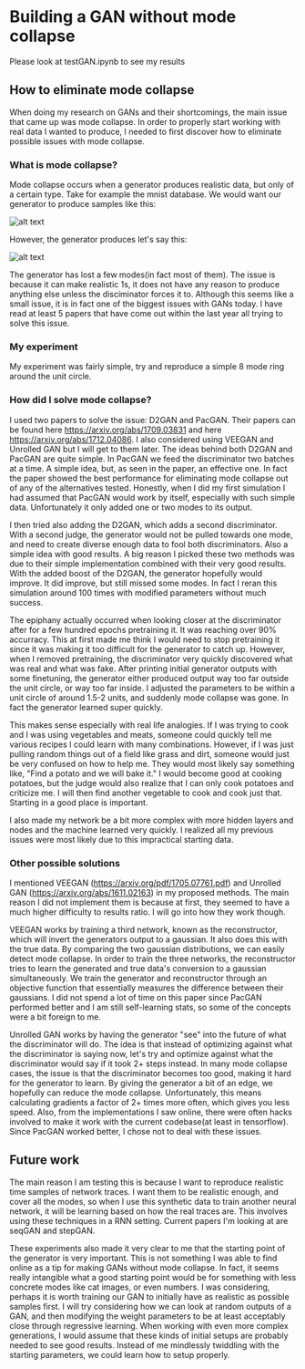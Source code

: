 # Building a GAN without mode collapse

Please look at testGAN.ipynb to see my results

## How to eliminate mode collapse

When doing my research on GANs and their shortcomings, the main issue that came up was mode collapse. In order to properly start working with real data I wanted to produce, I needed to first discover how to eliminate possible issues with mode collapse.

### What is mode collapse?

Mode collapse occurs when a generator produces realistic data, but only of a certain type. Take for example the mnist database. We would want our generator to produce samples like this:

![alt text](https://www.researchgate.net/publication/298724407/figure/fig4/AS:340629608517635@1458223835091/Part-of-samples-of-MNIST-database.png)

However, the generator produces let's say this:

![alt text](https://i.ytimg.com/vi/ktxhiKhWoEE/hqdefault.jpg)

The generator has lost a few modes(in fact most of them). The issue is because it can make realistic 1s, it does not have any reason to produce anything else unless the disciminator forces it to. Although this seems like a small issue, it is in fact one of the biggest issues with GANs today. I have read at least 5 papers that have come out within the last year all trying to solve this issue.

### My experiment

My experiment was fairly simple, try and reproduce a simple 8 mode ring around the unit circle.

### How did I solve mode collapse?

I used two papers to solve the issue: D2GAN and PacGAN. Their papers can be found here https://arxiv.org/abs/1709.03831 and here https://arxiv.org/abs/1712.04086. I also considered using VEEGAN and Unrolled GAN but I will get to them later. The ideas behind both D2GAN and PacGAN are quite simple. In PacGAN we feed the discriminator two batches at a time. A simple idea, but, as seen in the paper, an effective one. In fact the paper showed the best performance for eliminating mode collapse out of any of the alternatives tested. Honestly, when I did my first simulation I had assumed that PacGAN would work by itself, especially with such simple data. Unfortunately it only added one or two modes to its output. 

I then tried also adding the D2GAN, which adds a second discriminator. With a second judge, the generator would not be pulled towards one mode, and need to create diverse enough data to fool both discriminators. Also a simple idea with good results. A big reason I picked these two methods was due to their simple implementation combined with their very good results. With the added boost of the D2GAN, the generator hopefully would improve. It did improve, but still missed some modes. In fact I reran this simulation around 100 times with modified parameters without much success. 

The epiphany actually occurred when looking closer at the discriminator after for a few hundred epochs pretraining it. It was reaching over 90% accurracy. This at first made me think I would need to stop pretraining it since it was making it too difficult for the generator to catch up. However, when I removed pretraining, the discriminator very quickly discovered what was real and what was fake. After printing initial generator outputs with some finetuning, the generator either produced output way too far outside the unit circle, or way too far inside. I adjusted the parameters to be within a unit circle of around 1.5-2 units, and suddenly mode collapse was gone. In fact the generator learned super quickly. 

This makes sense especially with real life analogies. If I was trying to cook and I was using vegetables and meats, someone could quickly tell me various recipes I could learn with many combinations. However, if I was just pulling random things out of a field like grass and dirt, someone would just be very confused on how to help me. They would most likely say something like, "Find a potato and we will bake it." I would become good at cooking potatoes, but the judge would also realize that I can only cook potatoes and criticize me. I will then find another vegetable to cook and cook just that. Starting in a good place is important.

I also made my network be a bit more complex with more hidden layers and nodes and the machine learned very quickly. I realized all my previous issues were most likely due to this impractical starting data.

### Other possible solutions

I mentioned VEEGAN (https://arxiv.org/pdf/1705.07761.pdf) and Unrolled GAN (https://arxiv.org/abs/1611.02163) in my proposed methods. The main reason I did not implement them is because at first, they seemed to have a much higher difficulty to results ratio. I will go into how they work though.

VEEGAN works by training a third network, known as the reconstructor, which will invert the generators output to a gaussian. It also does this with the true data. By comparing the two gaussian distributions, we can easily detect mode collapse. In order to train the three networks, the reconstructor tries to learn the generated and true data's conversion to a gaussian simultaneously. We train the generator and reconstructor through an objective function that essentially measures the difference between their gaussians. I did not spend a lot of time on this paper since PacGAN performed better and I am still self-learning stats, so some of the concepts were a bit foreign to me.

Unrolled GAN works by having the generator "see" into the future of what the discriminator will do. The idea is that instead of optimizing against what the discriminator is saying now, let's try and optimize against what the discriminator would say if it took 2+ steps instead. In many mode collapse cases, the issue is that the discriminator becomes too good, making it hard for the generator to learn. By giving the generator a bit of an edge, we hopefully can reduce the mode collapse. Unfortunately, this means calculating gradients a factor of 2+ times more often, which gives you less speed. Also, from the implementations I saw online, there were often hacks involved to make it work with the current codebase(at least in tensorflow). Since PacGAN worked better, I chose not to deal with these issues.

## Future work

The main reason I am testing this is because I want to reproduce realistic time samples of network traces. I want them to be realistic enough, and cover all the modes, so when I use this synthetic data to train another neural network, it will be learning based on how the real traces are. This involves using these techniques in a RNN setting. Current papers I'm looking at are seqGAN and stepGAN. 

These experiments also made it very clear to me that the starting point of the generator is very important. This is not something I was able to find online as a tip for making GANs without mode collapse. In fact, it seems really intangible what a good starting point would be for something with less concrete modes like cat images, or even numbers. I was considering, perhaps it is worth training our GAN to initially have as realistic as possible samples first. I will try considering how we can look at random outputs of a GAN, and then modifying the weight parameters to be at least acceptably close through regressive learning. When working with even more complex generations, I would assume that these kinds of initial setups are probably needed to see good results. Instead of me mindlessly twiddling with the starting parameters, we could learn how to setup properly. 
